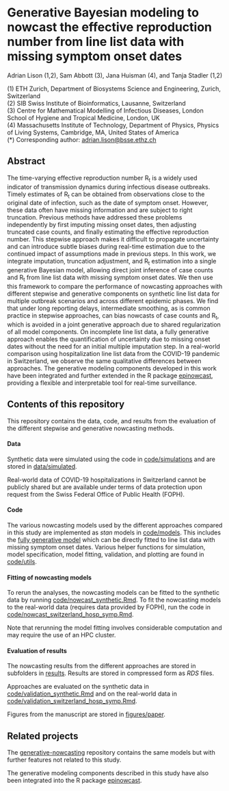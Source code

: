 # Generative Bayesian modeling to nowcast the effective reproduction number from line list data with missing symptom onset dates

Adrian Lison (1,2), Sam Abbott (3), Jana Huisman (4), and Tanja Stadler (1,2)

(1) ETH Zurich, Department of Biosystems Science and Engineering, Zurich, Switzerland\
(2) SIB Swiss Institute of Bioinformatics, Lausanne, Switzerland\
(3) Centre for Mathematical Modelling of Infectious Diseases, London School of Hygiene and Tropical
Medicine, London, UK\
(4) Massachusetts Institute of Technology, Department of Physics, Physics of Living Systems,
Cambridge, MA, United States of America\
(*) Corresponding author: adrian.lison@bsse.ethz.ch

## Abstract
The time-varying effective reproduction number R<sub>t</sub> is a widely used indicator of transmission dynamics during infectious disease outbreaks. Timely estimates of R<sub>t</sub> can be obtained from observations close to the original date of infection, such as the date of symptom onset. However, these data often have missing information and are subject to right truncation. Previous methods have addressed these problems independently by first imputing missing onset dates, then adjusting truncated case counts, and finally estimating the effective reproduction number. This stepwise approach makes it difficult to propagate uncertainty and can introduce subtle biases during real-time estimation due to the continued impact of assumptions made in previous steps. In this work, we integrate imputation, truncation adjustment, and R<sub>t</sub> estimation into a single generative Bayesian model, allowing direct joint inference of case counts and R<sub>t</sub> from line list data with missing symptom onset dates. We then use this framework to compare the performance of nowcasting approaches with different stepwise and generative components on synthetic line list data for multiple outbreak scenarios and across different epidemic phases. We find that under long reporting delays, intermediate smoothing, as is common practice in stepwise approaches, can bias nowcasts of case counts and R<sub>t</sub>, which is avoided in a joint generative approach due to shared regularization of all model components. On incomplete line list data, a fully generative approach enables the quantification of uncertainty due to missing onset dates without the need for an initial multiple imputation step. In a real-world comparison using hospitalization line list data from the COVID-19 pandemic in Switzerland, we observe the same qualitative differences between approaches. The generative modeling components developed in this work have been integrated and further extended in the R package [epinowcast](https://package.epinowcast.org/), providing a flexible and interpretable tool for real-time surveillance.

## Contents of this repository
This repository contains the data, code, and results from the evaluation of the different stepwise and generative nowcasting methods.

#### Data

Synthetic data were simulated using the code in [code/simulations](code/simulations) and are stored in [data/simulated](data/simulated).

Real-world data of COVID-19 hospitalizations in Switzerland cannot be publicly shared but are available under terms of data protection upon request from the Swiss Federal Office of Public Health (FOPH).

#### Code

The various nowcasting models used by the different approaches compared in this study are implemented as *stan* models in [code/models](code/models). This includes the [fully generative model](code/models/impute_adjust_renewal.stan) which can be directly fitted to line list data with missing symptom onset dates. Various helper functions for simulation, model specification, model fitting, validation, and plotting are found in [code/utils](code/utils).

#### Fitting of nowcasting models
To rerun the analyses, the nowcasting models can be fitted to the synthetic data by running
[code/nowcast_synthetic.Rmd](code/nowcast_synthetic.Rmd). 
To fit the nowcasting models to the real-world data (requires data provided by FOPH), run the code in [code/nowcast_switzerland_hosp_symp.Rmd](code/nowcast_switzerland_hosp_symp.Rmd).

Note that rerunning the model fitting involves considerable computation and may require the use of an HPC cluster.

#### Evaluation of results
The nowcasting results from the different approaches are stored in subfolders in [results](results). Results are stored in compressed form as *RDS* files.

Approaches are evaluated on the synthetic data in [code/validation_synthetic.Rmd](code/validation_synthetic.Rmd) and on the real-world data in [code/validation_switzerland_hosp_symp.Rmd](code/validation_switzerland_hosp_symp.Rmd).

Figures from the manuscript are stored in [figures/paper](figures/paper).

## Related projects

The [generative-nowcasting](https://github.com/adrian-lison/generative-nowcasting) repository contains the same models but with further features not related to this study.

The generative modeling components described in this study have also been integrated into the R package [epinowcast](https://package.epinowcast.org/).